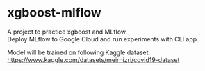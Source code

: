 # xgboost-mlflow

A project to practice xgboost and MLflow.  
Deploy MLflow to Google Cloud and run experiments with CLI app.  

Model will be trained on following Kaggle dataset:
https://www.kaggle.com/datasets/meirnizri/covid19-dataset  
